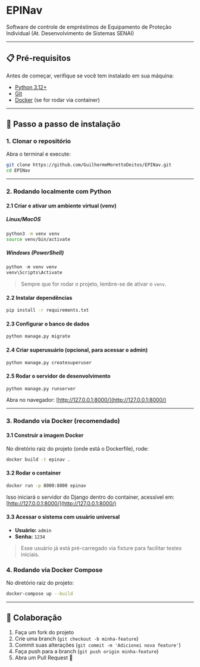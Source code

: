 # EPINav
Software de controle de empréstimos de Equipamento de Proteção Individual (At. Desenvolvimento de Sistemas SENAI)

---

## 📋 Pré-requisitos

Antes de começar, verifique se você tem instalado em sua máquina:

- [Python 3.12+](https://www.python.org/downloads/)
- [Git](https://git-scm.com/)
- [Docker](https://www.docker.com/) (se for rodar via container)

---

## 🚀 Passo a passo de instalação

### 1. Clonar o repositório

Abra o terminal e execute:

```bash
git clone https://github.com/GuilhermeMorettoDeitos/EPINav.git
cd EPINav
````

---

### 2. Rodando localmente com Python

#### 2.1 Criar e ativar um ambiente virtual (venv)

##### Linux/MacOS

```bash
python3 -m venv venv
source venv/bin/activate
```

##### Windows (PowerShell)

```powershell
python -m venv venv
venv\Scripts\Activate
```

> Sempre que for rodar o projeto, lembre-se de ativar o `venv`.

#### 2.2 Instalar dependências

```bash
pip install -r requirements.txt
```

#### 2.3 Configurar o banco de dados

```bash
python manage.py migrate
```

#### 2.4 Criar superusuário (opcional, para acessar o admin)

```bash
python manage.py createsuperuser
```

#### 2.5 Rodar o servidor de desenvolvimento

```bash
python manage.py runserver
```

Abra no navegador: [http://127.0.0.1:8000/](http://127.0.0.1:8000/)

---

### 3. Rodando via Docker (recomendado)

#### 3.1 Construir a imagem Docker

No diretório raiz do projeto (onde está o Dockerfile), rode:

```bash
docker build -t epinav .
```

#### 3.2 Rodar o container

```bash
docker run -p 8000:8000 epinav
```

Isso iniciará o servidor do Django dentro do container, acessível em: [http://127.0.0.1:8000/](http://127.0.0.1:8000/)

#### 3.3 Acessar o sistema com usuário universal

* **Usuário:** `admin`
* **Senha:** `1234`

> Esse usuário já está pré-carregado via fixture para facilitar testes iniciais.

### 4. Rodando via Docker Compose

No diretório raiz do projeto:

```bash
docker-compose up --build
```

---

## 🤝 Colaboração

1. Faça um fork do projeto
2. Crie uma branch (`git checkout -b minha-feature`)
3. Commit suas alterações (`git commit -m 'Adicionei nova feature'`)
4. Faça push para a branch (`git push origin minha-feature`)
5. Abra um Pull Request 🚀